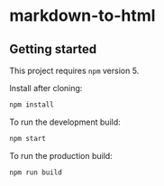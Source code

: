 # markdown-to-html

## Getting started
This project requires `npm` version 5.

Install after cloning:
```bash
npm install
```


To run the development build:
```bash
npm start
```

To run the production build:
```bash
npm run build
```
